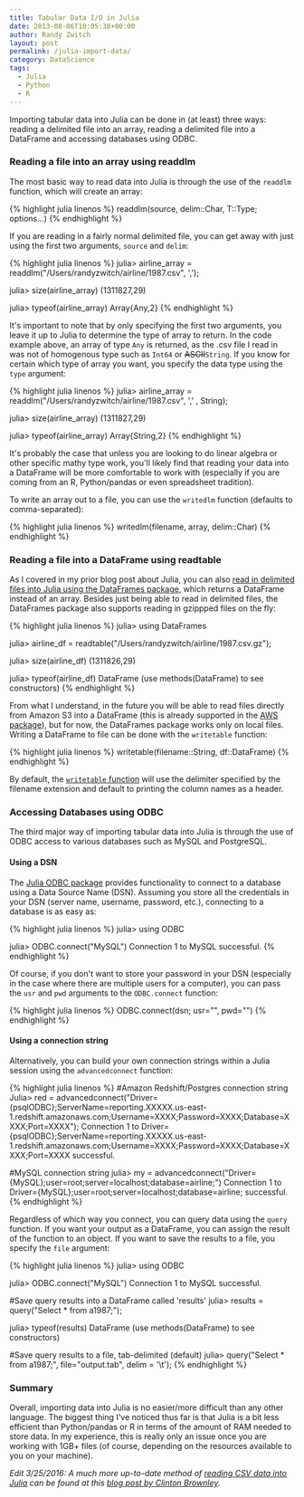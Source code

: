 ```yaml
---
title: Tabular Data I/O in Julia
date: 2013-08-06T10:05:38+00:00
author: Randy Zwitch
layout: post
permalink: /julia-import-data/
category: DataScience
tags:
  - Julia
  - Python
  - R
---
```

Importing tabular data into Julia can be done in (at least) three ways: reading a delimited file into an array, reading a delimited file into a DataFrame and accessing databases using ODBC.

### Reading a file into an array using readdlm

The most basic way to read data into Julia is through the use of the `readdlm` function, which will create an array:

{% highlight julia linenos %}
readdlm(source, delim::Char, T::Type; options...)
{% endhighlight %}

If you are reading in a fairly normal delimited file, you can get away with just using the first two arguments, `source` and `delim`:

{% highlight julia linenos %}
julia> airline_array = readdlm("/Users/randyzwitch/airline/1987.csv", ',');

julia> size(airline_array)
(1311827,29)

julia> typeof(airline_array)
Array{Any,2}
{% endhighlight %}

It's important to note that by only specifying the first two arguments, you leave it up to Julia to determine the type of array to return. In the code example above, an array of type `Any` is returned, as the .csv file I read in was not of homogenous type such as `Int64` or <del>ASCII</del>`String`. If you know for certain which type of array you want, you specify the data type using the `type` argument:

{% highlight julia linenos %}
julia> airline_array = readdlm("/Users/randyzwitch/airline/1987.csv", ',' , String);

julia> size(airline_array)
(1311827,29)

julia> typeof(airline_array)
Array{String,2}
{% endhighlight %}

It's probably the case that unless you are looking to do linear algebra or other specific mathy type work, you'll likely find that reading your data into a DataFrame will be more comfortable to work with (especially if you are coming from an R, Python/pandas or even spreadsheet tradition).

To write an array out to a file, you can use the `writedlm` function (defaults to comma-separated):

{% highlight julia linenos %}
writedlm(filename, array, delim::Char)
{% endhighlight %}

### Reading a file into a DataFrame using readtable

As I covered in my prior blog post about Julia, you can also <a title="Julia for Beginners" href="http://randyzwitch.com/julia-language-beginners/" target="_blank">read in delimited files into Julia using the DataFrames package</a>, which returns a DataFrame instead of an array. Besides just being able to read in delimited files, the DataFrames package also supports reading in gzippped files on the fly:

{% highlight julia linenos %}
julia> using DataFrames

julia> airline_df = readtable("/Users/randyzwitch/airline/1987.csv.gz");

julia> size(airline_df)
(1311826,29)

julia> typeof(airline_df)
DataFrame  (use methods(DataFrame) to see constructors)
{% endhighlight %}

From what I understand, in the future you will be able to read files directly from Amazon S3 into a DataFrame (this is already supported in the <a title="Julia Amazon S3" href="https://github.com/amitmurthy/AWS.jl" target="_blank">AWS package</a>), but for now, the DataFrames package works only on local files. Writing a DataFrame to file can be done with the `writetable` function:

{% highlight julia linenos %}
writetable(filename::String, df::DataFrame)
{% endhighlight %}

By default, the <a title="Julia DataFrames" href="http://juliastats.github.io/DataFrames.jl/io.html" target="_blank">`writetable` function</a> will use the delimiter specified by the filename extension and default to printing the column names as a header.

### Accessing Databases using ODBC

The third major way of importing tabular data into Julia is through the use of ODBC access to various databases such as MySQL and PostgreSQL.

#### Using a DSN

The <a title="Julia ODBC package" href="https://github.com/karbarcca/ODBC.jl" target="_blank">Julia ODBC package</a> provides functionality to connect to a database using a Data Source Name (DSN). Assuming you store all the credentials in your DSN (server name, username, password, etc.), connecting to a database is as easy as:

{% highlight julia linenos %}
julia> using ODBC

julia> ODBC.connect("MySQL")
Connection 1 to MySQL successful.
{% endhighlight %}

Of course, if you don't want to store your password in your DSN (especially in the case where there are multiple users for a computer), you can pass the `usr` and `pwd` arguments to the `ODBC.connect` function:

{% highlight julia linenos %}
ODBC.connect(dsn; usr="", pwd="")
{% endhighlight %}

#### Using a connection string

Alternatively, you can build your own connection strings within a Julia session using the `advancedconnect` function:

{% highlight julia linenos %}
#Amazon Redshift/Postgres connection string
Julia> red = advancedconnect("Driver={psqlODBC};ServerName=reporting.XXXXX.us-east-1.redshift.amazonaws.com;Username=XXXX;Password=XXXX;Database=XXXX;Port=XXXX");
Connection 1 to Driver={psqlODBC};ServerName=reporting.XXXXX.us-east-1.redshift.amazonaws.com;Username=XXXX;Password=XXXX;Database=XXXX;Port=XXXX successful.

#MySQL connection string
julia> my = advancedconnect("Driver={MySQL};user=root;server=localhost;database=airline;")
Connection 1 to Driver={MySQL};user=root;server=localhost;database=airline; successful.
{% endhighlight %}

Regardless of which way you connect, you can query data using the `query` function. If you want your output as a DataFrame, you can assign the result of the function to an object. If you want to save the results to a file, you specify the `file` argument:

{% highlight julia linenos %}
julia> using ODBC

julia> ODBC.connect("MySQL")
Connection 1 to MySQL successful.

#Save query results into a DataFrame called 'results'
julia> results = query("Select * from a1987;");

julia> typeof(results)
DataFrame  (use methods(DataFrame) to see constructors)

#Save query results to a file, tab-delimited (default)
julia> query("Select * from a1987;", file="output.tab", delim = '\t');
{% endhighlight %}

### Summary

Overall, importing data into Julia is no easier/more difficult than any other language. The biggest thing I've noticed thus far is that Julia is a bit less efficient than Python/pandas or R in terms of the amount of RAM needed to store data. In my experience, this is really only an issue once you are working with 1GB+ files (of course, depending on the resources available to you on your machine).

_Edit 3/25/2016: A much more up-to-date method of <a href="https://cbrownley.wordpress.com/2015/05/29/reading_writing_csv_with_r_python_julia/" target="_blank">reading CSV data into Julia</a> can be found at this <a href="https://cbrownley.wordpress.com/2015/05/29/reading_writing_csv_with_r_python_julia/" target="_blank">blog post by Clinton Brownley</a>._

